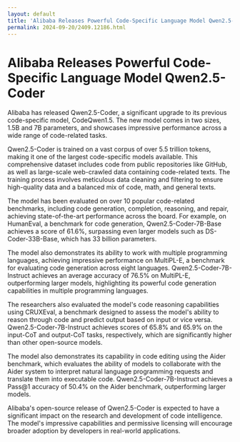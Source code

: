 ```yaml
---
layout: default
title: 'Alibaba Releases Powerful Code-Specific Language Model Qwen2.5-Coder'
permalink: 2024-09-20/2409.12186.html
---
```

# Alibaba Releases Powerful Code-Specific Language Model Qwen2.5-Coder

Alibaba has released Qwen2.5-Coder, a significant upgrade to its previous code-specific model, CodeQwen1.5. The new model comes in two sizes, 1.5B and 7B parameters, and showcases impressive performance across a wide range of code-related tasks.

Qwen2.5-Coder is trained on a vast corpus of over 5.5 trillion tokens, making it one of the largest code-specific models available. This comprehensive dataset includes code from public repositories like GitHub, as well as large-scale web-crawled data containing code-related texts. The training process involves meticulous data cleaning and filtering to ensure high-quality data and a balanced mix of code, math, and general texts.

The model has been evaluated on over 10 popular code-related benchmarks, including code generation, completion, reasoning, and repair, achieving state-of-the-art performance across the board. For example, on HumanEval, a benchmark for code generation, Qwen2.5-Coder-7B-Base achieves a score of 61.6%, surpassing even larger models such as DS-Coder-33B-Base, which has 33 billion parameters.  

The model also demonstrates its ability to work with multiple programming languages, achieving impressive performance on MultiPL-E, a benchmark for evaluating code generation across eight languages. Qwen2.5-Coder-7B-Instruct achieves an average accuracy of 76.5% on MultiPL-E, outperforming larger models, highlighting its powerful code generation capabilities in multiple programming languages.

The researchers also evaluated the model's code reasoning capabilities using CRUXEval, a benchmark designed to assess the model's ability to reason through code and predict output based on input or vice versa.  Qwen2.5-Coder-7B-Instruct achieves scores of 65.8% and 65.9% on the input-CoT and output-CoT tasks, respectively, which are significantly higher than other open-source models.

The model also demonstrates its capability in code editing using the Aider benchmark, which evaluates the ability of models to collaborate with the Aider system to interpret natural language programming requests and translate them into executable code. Qwen2.5-Coder-7B-Instruct achieves a Pass@1 accuracy of 50.4% on the Aider benchmark, outperforming larger models.

Alibaba's open-source release of Qwen2.5-Coder is expected to have a significant impact on the research and development of code intelligence. The model's impressive capabilities and permissive licensing will encourage broader adoption by developers in real-world applications.